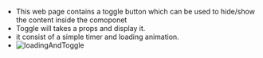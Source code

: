 * This web page contains a toggle button which can be used to hide/show the content inside the comoponet
* Toggle will takes a props and display it.
* it consist of a simple timer and loading animation.
* ![loadingAndToggle](https://user-images.githubusercontent.com/125629462/236517995-5193b0c0-af64-4c40-9063-8b16fe854510.jpg)
